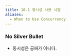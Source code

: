 ```yaml
---
title: 10.1 동시성 사용 시점
aliases:
  - When to Use Concurrency
---
```


### No Silver Bullet

- 동시성은 공짜가 아니다.


